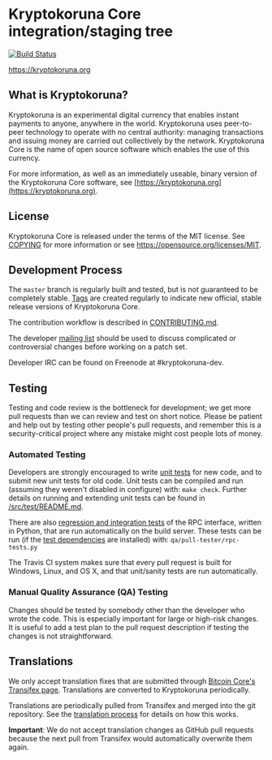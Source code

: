 Kryptokoruna Core integration/staging tree
=====================================

[![Build Status](https://travis-ci.org/kryptokoruna-project/kryptokoruna.svg?branch=master)](https://travis-ci.org/kryptokoruna-project/kryptokoruna)

https://kryptokoruna.org

What is Kryptokoruna?
----------------

Kryptokoruna is an experimental digital currency that enables instant payments to
anyone, anywhere in the world. Kryptokoruna uses peer-to-peer technology to operate
with no central authority: managing transactions and issuing money are carried
out collectively by the network. Kryptokoruna Core is the name of open source
software which enables the use of this currency.

For more information, as well as an immediately useable, binary version of
the Kryptokoruna Core software, see [https://kryptokoruna.org](https://kryptokoruna.org).

License
-------

Kryptokoruna Core is released under the terms of the MIT license. See [COPYING](COPYING) for more
information or see https://opensource.org/licenses/MIT.

Development Process
-------------------

The `master` branch is regularly built and tested, but is not guaranteed to be
completely stable. [Tags](https://github.com/kryptokoruna-project/kryptokoruna/tags) are created
regularly to indicate new official, stable release versions of Kryptokoruna Core.

The contribution workflow is described in [CONTRIBUTING.md](CONTRIBUTING.md).

The developer [mailing list](https://groups.google.com/forum/#!forum/kryptokoruna-dev)
should be used to discuss complicated or controversial changes before working
on a patch set.

Developer IRC can be found on Freenode at #kryptokoruna-dev.

Testing
-------

Testing and code review is the bottleneck for development; we get more pull
requests than we can review and test on short notice. Please be patient and help out by testing
other people's pull requests, and remember this is a security-critical project where any mistake might cost people
lots of money.

### Automated Testing

Developers are strongly encouraged to write [unit tests](src/test/README.md) for new code, and to
submit new unit tests for old code. Unit tests can be compiled and run
(assuming they weren't disabled in configure) with: `make check`. Further details on running
and extending unit tests can be found in [/src/test/README.md](/src/test/README.md).

There are also [regression and integration tests](/qa) of the RPC interface, written
in Python, that are run automatically on the build server.
These tests can be run (if the [test dependencies](/qa) are installed) with: `qa/pull-tester/rpc-tests.py`

The Travis CI system makes sure that every pull request is built for Windows, Linux, and OS X, and that unit/sanity tests are run automatically.

### Manual Quality Assurance (QA) Testing

Changes should be tested by somebody other than the developer who wrote the
code. This is especially important for large or high-risk changes. It is useful
to add a test plan to the pull request description if testing the changes is
not straightforward.

Translations
------------

We only accept translation fixes that are submitted through [Bitcoin Core's Transifex page](https://www.transifex.com/projects/p/bitcoin/).
Translations are converted to Kryptokoruna periodically.

Translations are periodically pulled from Transifex and merged into the git repository. See the
[translation process](doc/translation_process.md) for details on how this works.

**Important**: We do not accept translation changes as GitHub pull requests because the next
pull from Transifex would automatically overwrite them again.
